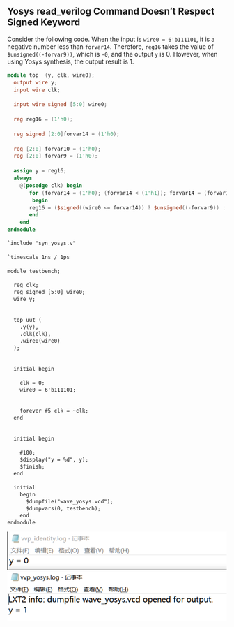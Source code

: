 ## Yosys read_verilog Command Doesn’t Respect Signed Keyword

Consider the following code. When the input is `wire0 = 6'b111101`, it is a negative number less than `forvar14`. Therefore, `reg16` takes the value of `$unsigned((-forvar9))`, which is `-0`, and the output `y` is 0. However, when using Yosys synthesis, the output result is 1.

```verilog
module top  (y, clk, wire0);
  output wire y;
  input wire clk;

  input wire signed [5:0] wire0;

  reg reg16 = (1'h0);

  reg signed [2:0]forvar14 = (1'h0);

  reg [2:0] forvar10 = (1'h0);
  reg [2:0] forvar9 = (1'h0);

  assign y = reg16;
  always
    @(posedge clk) begin
       for (forvar14 = (1'h0); (forvar14 < (1'h1)); forvar14 = (forvar14 + (1'h1)))
        begin
       reg16 = ($signed((wire0 <= forvar14)) ? $unsigned((-forvar9)) : (^~$signed(forvar10)));
       end
    end
endmodule

```
```
`include "syn_yosys.v"

`timescale 1ns / 1ps

module testbench;

  reg clk;
  reg signed [5:0] wire0;
  wire y;


  top uut (
    .y(y),
    .clk(clk),
    .wire0(wire0)
  );


  initial begin

    clk = 0;
    wire0 = 6'b111101; 


    forever #5 clk = ~clk;
  end


  initial begin

    #100;
    $display("y = %d", y);
    $finish;
  end

  initial
    begin
      $dumpfile("wave_yosys.vcd");
      $dumpvars(0, testbench);
    end
endmodule
```
![images](./Inconsistent.png)


